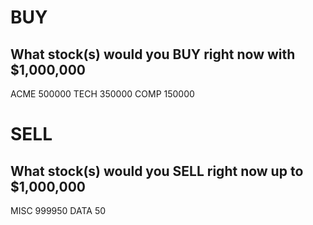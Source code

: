 # BUY
## What stock(s) would you BUY right now with $1,000,000

ACME 500000
TECH 350000
COMP 150000

# SELL
## What stock(s) would you SELL right now up to $1,000,000

MISC 999950
DATA 50